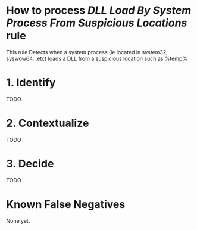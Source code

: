 # How to process *DLL Load By System Process From Suspicious Locations* rule
This rule Detects when a system process (ie located in system32, syswow64...etc) loads a DLL from a suspicious location such as %temp%

# 1. Identify
TODO

# 2. Contextualize
TODO

# 3. Decide
TODO

# Known False Negatives
None yet.
